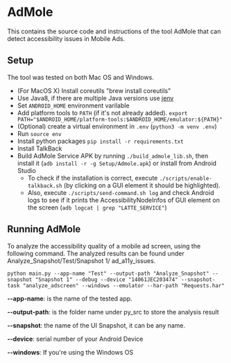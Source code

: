 # AdMole
This contains the source code and instructions of the tool AdMole that can detect accessibility issues in Mobile Ads.

## Setup
The tool was tested on both Mac OS and Windows.

- (For MacOS X) Install coreutils "brew install coreutils"
- Use Java8, if there are multiple Java versions use [jenv](https://www.jenv.be/)
- Set `ANDROID_HOME` environment varilable 
- Add platform tools to `PATH` (if it's not already added). `export PATH="$ANDROID_HOME/platform-tools:$ANDROID_HOME/emulator:${PATH}"`
- (Optional) create a virtual environment in `.env` (`python3 -m venv .env`)
- Run `source env`
- Install python packages `pip install -r requirements.txt`
- Install TalkBack
- Build AdMole Service APK by running `./build_admole_lib.sh`, then install it (`adb install -r -g Setup/Admole.apk`) or install from Android Studio
	- To check if the installation is correct, execute `./scripts/enable-talkback.sh` (by clicking on a GUI element it should be highlighted).
	- Also, execute `./scripts/send-command.sh log` and check Android logs to see if it prints the AccessibilityNodeInfos of GUI element on the screen (`adb logcat | grep "LATTE_SERVICE"`)

## Running AdMole
To analyze the accessibility quality of a mobile ad screen, using the following command. The analyzed results can be found under Analyze_Snapshot/Test/Snapshot 1/ ad_a11y_issues.
```
python main.py --app-name "Test" --output-path "Analyze_Snapshot" --snapshot "Snapshot 1" --debug --device "14061JEC203474" --snapshot-task "analyze_adscreen" --windows --emulator --har-path "Requests.har"
```

**--app-name**: is the name of the tested app.

**--output-path**: is the folder name under py_src to store the analysis result

**--snapshot**: the name of the UI Snapshot, it can be any name.

**--device**: serial number of your Android Device

**--windows**: If you're using the Windows OS

